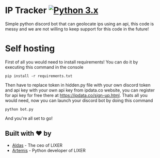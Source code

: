 # IP Tracker [![Python 3.x](https://img.shields.io/badge/Python-3.x-yellow.svg)](http://www.python.org/download/)
Simple python discord bot that can geolocate ips using an api, this code is messy and we are not willing to keep support for this code in the future!

# Self hosting
First of all you would need to install requirements! You can do it by executing this command in the console
```
pip install -r requirements.txt
```
Then have to replace token in hidden.py file with your own discord token and api key with your own api key from ipdata.co website, you can register for api key for free there at https://ipdata.co/sign-up.html. Thats all you would need, now you can launch your discord bot by doing this command
```
python bot.py
```
And you're all set to go!

## Built with ❤️ by

* [Aldas](https://github.com/AXDZ) - The ceo of LIXER
* [Artemis](https://github.com/ArtemisFowlJnr) - Python developer of LIXER
